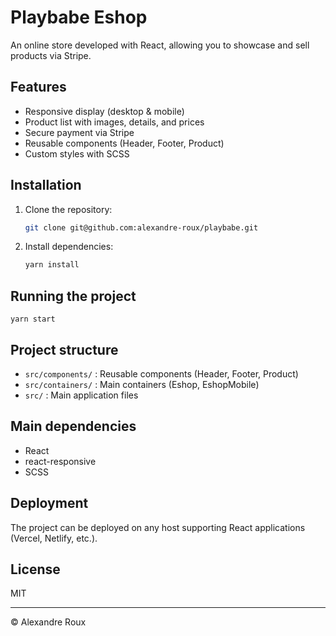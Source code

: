 # Playbabe Eshop

An online store developed with React, allowing you to showcase and sell products via Stripe.

## Features

- Responsive display (desktop & mobile)
- Product list with images, details, and prices
- Secure payment via Stripe
- Reusable components (Header, Footer, Product)
- Custom styles with SCSS

## Installation

1. Clone the repository:

    ```bash
    git clone git@github.com:alexandre-roux/playbabe.git
    ```

2. Install dependencies:

    ```bash
    yarn install
    ```

## Running the project

    yarn start

## Project structure

- `src/components/` : Reusable components (Header, Footer, Product)
- `src/containers/` : Main containers (Eshop, EshopMobile)
- `src/` : Main application files

## Main dependencies

- React
- react-responsive
- SCSS

## Deployment

The project can be deployed on any host supporting React applications (Vercel, Netlify, etc.).

## License

MIT

---

© Alexandre Roux
